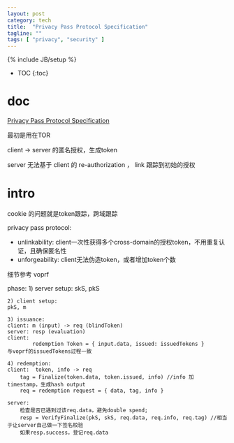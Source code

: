 ```yaml
---
layout: post
category: tech
title:  "Privacy Pass Protocol Specification"
tagline: ""
tags: [ "privacy", "security" ] 
---
```

{% include JB/setup %}

* TOC
{:toc}

# doc

[Privacy Pass Protocol Specification](https://datatracker.ietf.org/doc/draft-ietf-privacypass-protocol)

最初是用在TOR

client -> server 的匿名授权，生成token

server 无法基于 client 的 re-authorization ， link 跟踪到初始的授权

# intro

cookie 的问题就是token跟踪，跨域跟踪

privacy pass protocol:
- unlinkability: client一次性获得多个cross-domain的授权token，不用重复认证，且确保匿名性
- unforgeability: client无法伪造token，或者增加token个数

细节参考 voprf

phase:
    1) server setup: 
    skS, pkS
    
    2) client setup: 
    pkS, m 
    
    3) issuance:  
    client: m (input) -> req (blindToken)
    server: resp (evaluation)
    client: 
            redemption Token = { input.data, issued: issuedTokens }
    与voprf的issuedTokens过程一致

    4) redemption:
    client:  token, info -> req
        tag = Finalize(token.data, token.issued, info) //info 加 timestamp，生成hash output
        req = redemption request = { data, tag, info }

    server: 
        检查是否已遇到过该req.data，避免double spend;
        resp = VerifyFinalize(pkS, skS, req.data, req.info, req.tag) //相当于让server自己做一下签名校验
        如果resp.success，登记req.data 

